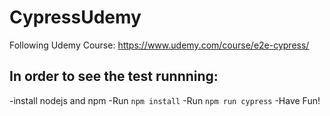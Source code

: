 # CypressUdemy
Following Udemy Course: https://www.udemy.com/course/e2e-cypress/

## In order to see the test runnning: 
-install nodejs and npm 
-Run  `npm install`
-Run  `npm run cypress`
-Have Fun!
